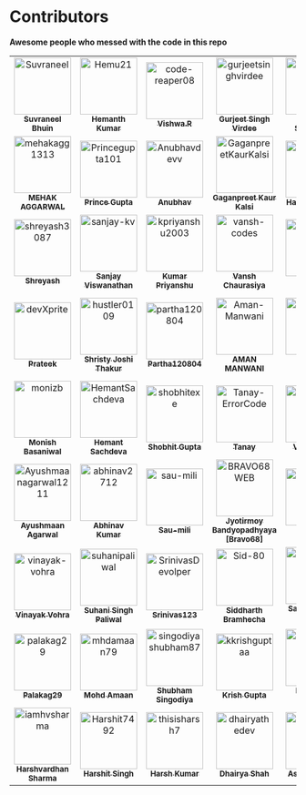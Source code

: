 # Contributors  
**Awesome people who messed with the code in this repo**

<!-- readme: contributors -start -->
<table>
<tr>
    <td align="center">
        <a href="https://github.com/Suvraneel">
            <img src="https://avatars.githubusercontent.com/u/63473496?v=4" width="100;" alt="Suvraneel"/>
            <br />
            <sub><b>Suvraneel Bhuin</b></sub>
        </a>
    </td>
    <td align="center">
        <a href="https://github.com/Hemu21">
            <img src="https://avatars.githubusercontent.com/u/106808387?v=4" width="100;" alt="Hemu21"/>
            <br />
            <sub><b>Hemanth Kumar </b></sub>
        </a>
    </td>
    <td align="center">
        <a href="https://github.com/code-reaper08">
            <img src="https://avatars.githubusercontent.com/u/64256342?v=4" width="100;" alt="code-reaper08"/>
            <br />
            <sub><b>Vishwa.R</b></sub>
        </a>
    </td>
    <td align="center">
        <a href="https://github.com/gurjeetsinghvirdee">
            <img src="https://avatars.githubusercontent.com/u/73753957?v=4" width="100;" alt="gurjeetsinghvirdee"/>
            <br />
            <sub><b>Gurjeet Singh Virdee</b></sub>
        </a>
    </td>
    <td align="center">
        <a href="https://github.com/swapnilsparsh">
            <img src="https://avatars.githubusercontent.com/u/69387608?v=4" width="100;" alt="swapnilsparsh"/>
            <br />
            <sub><b>Swapnil Srivastava</b></sub>
        </a>
    </td>
    <td align="center">
        <a href="https://github.com/nawed2611">
            <img src="https://avatars.githubusercontent.com/u/83456083?v=4" width="100;" alt="nawed2611"/>
            <br />
            <sub><b>Nawed Ali</b></sub>
        </a>
    </td></tr>
<tr>
    <td align="center">
        <a href="https://github.com/mehakagg1313">
            <img src="https://avatars.githubusercontent.com/u/77895187?v=4" width="100;" alt="mehakagg1313"/>
            <br />
            <sub><b>MEHAK AGGARWAL</b></sub>
        </a>
    </td>
    <td align="center">
        <a href="https://github.com/Princegupta101">
            <img src="https://avatars.githubusercontent.com/u/125169311?v=4" width="100;" alt="Princegupta101"/>
            <br />
            <sub><b>Prince Gupta</b></sub>
        </a>
    </td>
    <td align="center">
        <a href="https://github.com/Anubhavdevv">
            <img src="https://avatars.githubusercontent.com/u/72249059?v=4" width="100;" alt="Anubhavdevv"/>
            <br />
            <sub><b>Anubhav</b></sub>
        </a>
    </td>
    <td align="center">
        <a href="https://github.com/GaganpreetKaurKalsi">
            <img src="https://avatars.githubusercontent.com/u/54144759?v=4" width="100;" alt="GaganpreetKaurKalsi"/>
            <br />
            <sub><b>Gaganpreet Kaur Kalsi</b></sub>
        </a>
    </td>
    <td align="center">
        <a href="https://github.com/Saviour1001">
            <img src="https://avatars.githubusercontent.com/u/71517788?v=4" width="100;" alt="Saviour1001"/>
            <br />
            <sub><b>Harsh Ghodkar</b></sub>
        </a>
    </td>
    <td align="center">
        <a href="https://github.com/kartikmehta18">
            <img src="https://avatars.githubusercontent.com/u/125860170?v=4" width="100;" alt="kartikmehta18"/>
            <br />
            <sub><b>Kartik Mehta</b></sub>
        </a>
    </td></tr>
<tr>
    <td align="center">
        <a href="https://github.com/shreyash3087">
            <img src="https://avatars.githubusercontent.com/u/72603662?v=4" width="100;" alt="shreyash3087"/>
            <br />
            <sub><b>Shreyash</b></sub>
        </a>
    </td>
    <td align="center">
        <a href="https://github.com/sanjay-kv">
            <img src="https://avatars.githubusercontent.com/u/30715153?v=4" width="100;" alt="sanjay-kv"/>
            <br />
            <sub><b>Sanjay Viswanathan</b></sub>
        </a>
    </td>
    <td align="center">
        <a href="https://github.com/kpriyanshu2003">
            <img src="https://avatars.githubusercontent.com/u/109672617?v=4" width="100;" alt="kpriyanshu2003"/>
            <br />
            <sub><b>Kumar Priyanshu</b></sub>
        </a>
    </td>
    <td align="center">
        <a href="https://github.com/vansh-codes">
            <img src="https://avatars.githubusercontent.com/u/114163734?v=4" width="100;" alt="vansh-codes"/>
            <br />
            <sub><b>Vansh Chaurasiya</b></sub>
        </a>
    </td>
    <td align="center">
        <a href="https://github.com/khAja13">
            <img src="https://avatars.githubusercontent.com/u/50286911?v=4" width="100;" alt="khAja13"/>
            <br />
            <sub><b>KhAja</b></sub>
        </a>
    </td>
    <td align="center">
        <a href="https://github.com/HemantKr071">
            <img src="https://avatars.githubusercontent.com/u/115487745?v=4" width="100;" alt="HemantKr071"/>
            <br />
            <sub><b>Hemant Kumar</b></sub>
        </a>
    </td></tr>
<tr>
    <td align="center">
        <a href="https://github.com/devXprite">
            <img src="https://avatars.githubusercontent.com/u/80192140?v=4" width="100;" alt="devXprite"/>
            <br />
            <sub><b>Prateek</b></sub>
        </a>
    </td>
    <td align="center">
        <a href="https://github.com/hustler0109">
            <img src="https://avatars.githubusercontent.com/u/90794215?v=4" width="100;" alt="hustler0109"/>
            <br />
            <sub><b>Shristy Joshi Thakur</b></sub>
        </a>
    </td>
    <td align="center">
        <a href="https://github.com/partha120804">
            <img src="https://avatars.githubusercontent.com/u/138643473?v=4" width="100;" alt="partha120804"/>
            <br />
            <sub><b>Partha120804</b></sub>
        </a>
    </td>
    <td align="center">
        <a href="https://github.com/Aman-Manwani">
            <img src="https://avatars.githubusercontent.com/u/104587833?v=4" width="100;" alt="Aman-Manwani"/>
            <br />
            <sub><b>AMAN MANWANI</b></sub>
        </a>
    </td>
    <td align="center">
        <a href="https://github.com/MastanSayyad">
            <img src="https://avatars.githubusercontent.com/u/101971980?v=4" width="100;" alt="MastanSayyad"/>
            <br />
            <sub><b>Mastan Sayyad</b></sub>
        </a>
    </td>
    <td align="center">
        <a href="https://github.com/rebsfalcao15">
            <img src="https://avatars.githubusercontent.com/u/75599919?v=4" width="100;" alt="rebsfalcao15"/>
            <br />
            <sub><b>Rebecca Elisabeth Falcao</b></sub>
        </a>
    </td></tr>
<tr>
    <td align="center">
        <a href="https://github.com/monizb">
            <img src="https://avatars.githubusercontent.com/u/46259712?v=4" width="100;" alt="monizb"/>
            <br />
            <sub><b>Monish Basaniwal</b></sub>
        </a>
    </td>
    <td align="center">
        <a href="https://github.com/HemantSachdeva">
            <img src="https://avatars.githubusercontent.com/u/66035497?v=4" width="100;" alt="HemantSachdeva"/>
            <br />
            <sub><b>Hemant Sachdeva</b></sub>
        </a>
    </td>
    <td align="center">
        <a href="https://github.com/shobhitexe">
            <img src="https://avatars.githubusercontent.com/u/29349136?v=4" width="100;" alt="shobhitexe"/>
            <br />
            <sub><b>Shobhit Gupta</b></sub>
        </a>
    </td>
    <td align="center">
        <a href="https://github.com/Tanay-ErrorCode">
            <img src="https://avatars.githubusercontent.com/u/90561803?v=4" width="100;" alt="Tanay-ErrorCode"/>
            <br />
            <sub><b>Tanay</b></sub>
        </a>
    </td>
    <td align="center">
        <a href="https://github.com/Vyomrana02">
            <img src="https://avatars.githubusercontent.com/u/87069619?v=4" width="100;" alt="Vyomrana02"/>
            <br />
            <sub><b>Vyom Rana</b></sub>
        </a>
    </td>
    <td align="center">
        <a href="https://github.com/Meetjain1">
            <img src="https://avatars.githubusercontent.com/u/133582566?v=4" width="100;" alt="Meetjain1"/>
            <br />
            <sub><b>Meet Jain</b></sub>
        </a>
    </td></tr>
<tr>
    <td align="center">
        <a href="https://github.com/Ayushmaanagarwal1211">
            <img src="https://avatars.githubusercontent.com/u/118350936?v=4" width="100;" alt="Ayushmaanagarwal1211"/>
            <br />
            <sub><b>Ayushmaan Agarwal</b></sub>
        </a>
    </td>
    <td align="center">
        <a href="https://github.com/abhinav2712">
            <img src="https://avatars.githubusercontent.com/u/68495520?v=4" width="100;" alt="abhinav2712"/>
            <br />
            <sub><b>Abhinav Kumar</b></sub>
        </a>
    </td>
    <td align="center">
        <a href="https://github.com/sau-mili">
            <img src="https://avatars.githubusercontent.com/u/146661411?v=4" width="100;" alt="sau-mili"/>
            <br />
            <sub><b>Sau-mili</b></sub>
        </a>
    </td>
    <td align="center">
        <a href="https://github.com/BRAVO68WEB">
            <img src="https://avatars.githubusercontent.com/u/41448663?v=4" width="100;" alt="BRAVO68WEB"/>
            <br />
            <sub><b>Jyotirmoy Bandyopadhyaya [Bravo68]</b></sub>
        </a>
    </td>
    <td align="center">
        <a href="https://github.com/nehal-5">
            <img src="https://avatars.githubusercontent.com/u/130452338?v=4" width="100;" alt="nehal-5"/>
            <br />
            <sub><b>Albert_5</b></sub>
        </a>
    </td>
    <td align="center">
        <a href="https://github.com/Ardent10">
            <img src="https://avatars.githubusercontent.com/u/73132031?v=4" width="100;" alt="Ardent10"/>
            <br />
            <sub><b>Zaky</b></sub>
        </a>
    </td></tr>
<tr>
    <td align="center">
        <a href="https://github.com/vinayak-vohra">
            <img src="https://avatars.githubusercontent.com/u/80148777?v=4" width="100;" alt="vinayak-vohra"/>
            <br />
            <sub><b>Vinayak Vohra</b></sub>
        </a>
    </td>
    <td align="center">
        <a href="https://github.com/suhanipaliwal">
            <img src="https://avatars.githubusercontent.com/u/161575955?v=4" width="100;" alt="suhanipaliwal"/>
            <br />
            <sub><b>Suhani Singh Paliwal</b></sub>
        </a>
    </td>
    <td align="center">
        <a href="https://github.com/SrinivasDevolper">
            <img src="https://avatars.githubusercontent.com/u/121508628?v=4" width="100;" alt="SrinivasDevolper"/>
            <br />
            <sub><b>Srinivas123</b></sub>
        </a>
    </td>
    <td align="center">
        <a href="https://github.com/Sid-80">
            <img src="https://avatars.githubusercontent.com/u/101277141?v=4" width="100;" alt="Sid-80"/>
            <br />
            <sub><b>Siddharth Bramhecha</b></sub>
        </a>
    </td>
    <td align="center">
        <a href="https://github.com/isayakmondal">
            <img src="https://avatars.githubusercontent.com/u/51121313?v=4" width="100;" alt="isayakmondal"/>
            <br />
            <sub><b>Sayak Mondal ⚡</b></sub>
        </a>
    </td>
    <td align="center">
        <a href="https://github.com/RitiChandak">
            <img src="https://avatars.githubusercontent.com/u/96969496?v=4" width="100;" alt="RitiChandak"/>
            <br />
            <sub><b>Riti Chandak</b></sub>
        </a>
    </td></tr>
<tr>
    <td align="center">
        <a href="https://github.com/palakag29">
            <img src="https://avatars.githubusercontent.com/u/112793075?v=4" width="100;" alt="palakag29"/>
            <br />
            <sub><b>Palakag29</b></sub>
        </a>
    </td>
    <td align="center">
        <a href="https://github.com/mhdamaan79">
            <img src="https://avatars.githubusercontent.com/u/118375524?v=4" width="100;" alt="mhdamaan79"/>
            <br />
            <sub><b>Mohd Amaan</b></sub>
        </a>
    </td>
    <td align="center">
        <a href="https://github.com/singodiyashubham87">
            <img src="https://avatars.githubusercontent.com/u/93720428?v=4" width="100;" alt="singodiyashubham87"/>
            <br />
            <sub><b>Shubham Singodiya</b></sub>
        </a>
    </td>
    <td align="center">
        <a href="https://github.com/kkrishguptaa">
            <img src="https://avatars.githubusercontent.com/u/135469703?v=4" width="100;" alt="kkrishguptaa"/>
            <br />
            <sub><b>Krish Gupta</b></sub>
        </a>
    </td>
    <td align="center">
        <a href="https://github.com/ips610">
            <img src="https://avatars.githubusercontent.com/u/116909403?v=4" width="100;" alt="ips610"/>
            <br />
            <sub><b>Ishpuneet Singh</b></sub>
        </a>
    </td>
    <td align="center">
        <a href="https://github.com/heli0707">
            <img src="https://avatars.githubusercontent.com/u/95361125?v=4" width="100;" alt="heli0707"/>
            <br />
            <sub><b>Heli Detroja</b></sub>
        </a>
    </td></tr>
<tr>
    <td align="center">
        <a href="https://github.com/iamhvsharma">
            <img src="https://avatars.githubusercontent.com/u/123243221?v=4" width="100;" alt="iamhvsharma"/>
            <br />
            <sub><b>Harshvardhan Sharma </b></sub>
        </a>
    </td>
    <td align="center">
        <a href="https://github.com/Harshit7492">
            <img src="https://avatars.githubusercontent.com/u/114082380?v=4" width="100;" alt="Harshit7492"/>
            <br />
            <sub><b>Harshit Singh</b></sub>
        </a>
    </td>
    <td align="center">
        <a href="https://github.com/thisisharsh7">
            <img src="https://avatars.githubusercontent.com/u/95894045?v=4" width="100;" alt="thisisharsh7"/>
            <br />
            <sub><b>Harsh Kumar</b></sub>
        </a>
    </td>
    <td align="center">
        <a href="https://github.com/dhairyathedev">
            <img src="https://avatars.githubusercontent.com/u/65452005?v=4" width="100;" alt="dhairyathedev"/>
            <br />
            <sub><b>Dhairya Shah</b></sub>
        </a>
    </td>
    <td align="center">
        <a href="https://github.com/aswinikalyan30">
            <img src="https://avatars.githubusercontent.com/u/76677408?v=4" width="100;" alt="aswinikalyan30"/>
            <br />
            <sub><b>Aswini Kalyan</b></sub>
        </a>
    </td></tr>
</table>
<!-- readme: contributors -end -->
